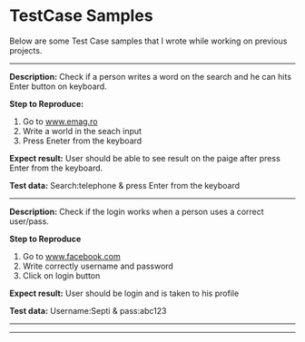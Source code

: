# TestCase Samples

Below are some Test Case samples that I wrote while working on previous projects.

-----------

**Description:** Check if  a person writes a word on the search and he can hits Enter button on keyboard.

**Step to Reproduce:** 
1. Go to www.emag.ro
2. Write a world in the seach input
3. Press Eneter from the keyboard

**Expect result:** User should be able to see result on the paige after press Enter from the keyboard.

**Test data:** Search:telephone & press Enter from the keyboard

----------------

**Description:** Check if the login works when a person uses a correct user/pass.

**Step to Reproduce**
1. Go to www.facebook.com
2. Write correctly username and password
3. Click on login button

**Expect result:** User should be login and is taken to his profile 

**Test data:** Username:Septi & pass:abc123

--------------------------------------






---------------------------------------

